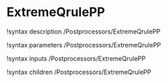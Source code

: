 # ExtremeQrulePP

!syntax description /Postprocessors/ExtremeQrulePP

!syntax parameters /Postprocessors/ExtremeQrulePP

!syntax inputs /Postprocessors/ExtremeQrulePP

!syntax children /Postprocessors/ExtremeQrulePP
